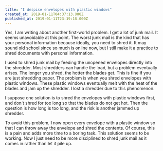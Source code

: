 ```yaml
---
title: "I despise envelopes with plastic windows"
created_at: 2019-01-11T04:37:13.000Z
published_at: 2019-01-11T23:19:18.000Z
---
```

Yes, I am writing about another first-world problem. I get a lot of junk mail. It seems unavoidable at this point. The worst junk mail is the kind that has your personal information because ideally, you need to shred it. It may sound old school since so much is online now, but I still make it a practice to shred documents with personal information. 

I used to shred junk mail by feeding the unopened envelopes directly into the shredder. Most shredders can handle the load, but a problem eventually arises. The longer you shred, the hotter the blades get. This is fine if you are just shredding paper. The problem is when you shred envelopes with plastic windows. These plastic windows eventually melt with the heat of the blades and jam up the shredder. I lost a shredder due to this phenomenon.

I suppose one solution is to shred the envelopes with plastic windows first, and don't shred for too long so that the blades do not get hot. Then the question is how long is too long, and the risk is another jammed up shredder.

To avoid this problem, I now open every envelope with a plastic window so that I can throw away the envelope and shred the contents. Of course, this is a pain and adds more time to a boring task. This solution seems to be working. Now I just need to be more disciplined to shred junk mail as it comes in rather than let it pile up.
